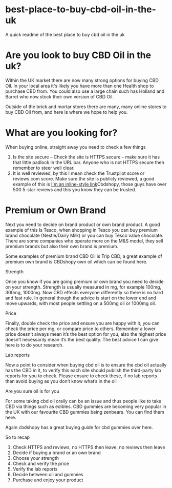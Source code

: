 # best-place-to-buy-cbd-oil-in-the-uk
A quick readme of the best place to buy cbd oil in the uk

# Are you look to buy CBD Oil in the uk?

Within the UK market there are now many strong options for buying CBD Oil. In your local area it's likely you have more than one Health shop to purchase CBD from. You could also use a large chain such has Holland and Barret who now stock their own version of CBD Oil.

Outside of the brick and mortar stores there are many, many online stores to buy CBD Oil from, and here is where we hope to help you.

# What are you looking for?

When buying online, straight away you need to check a few things

1.	Is the site secure – Check the site is HTTPS secure – make sure it has that little padlock in the URL bar. Anyone who is not HTTPS secure then remember to steer well clear.
2.	It is well reviewed, by this I mean check the Trustpilot score or reviews.com score. Make sure the site is publicly reviewed, a good example of this is [I'm an inline-style link](https://www.cbdshopy.co.uk)Cbdshopy, those guys have over 500 5-star reviews and this you know they can be trusted.

# Premium or Own Brand

Next you need to decide on brand product or own brand product. A good example of this Is Tesco, when shopping in Tesco you can buy premium brand chocolate (Nestle/Dairy Milk) or you can buy Tesco value chocolate. There are some companies who operate more on the M&S model, they sell premium brands but also their own brand is premium.

Some examples of premium brand CBD Oil is Trip CBD, a great example of premium own brand is CBDshopy own oil which can be found here.

Strength

Once you know if you are going premium or own brand you need to decide on your strength. Strength is usually measured in mg, for example 100mg, 300mg, 1000mg. Now CBD effects everyone differently so there is no hard and fast rule. In general though the advice is start on the lower end and move upwards, with most people settling on a 500mg oil or 1000mg oil.

Price

Finally, double check the price and ensure you are happy with it, you can check the price per mg, or compare price to others. Remember a lower price doesn’t always mean it’s the best option for you, also the highest price doesn’t necessarily mean it’s the best quality. The best advice I can give here is to do your research.

Lab reports

Now a point to consider when buying cbd oil is to ensure the cbd oil actually has the CBD in it, to verify this each site should publish the third-party lab reports for you to check. Please ensure to check these, if no lab reports than avoid buying as you don’t know what’s in the oil

Are you sure oil is for you

For some taking cbd oil orally can be an issue and thus people like to take CBD via things such as edibles. CBD gummies are becoming very popular in the UK with our favourite CBD gummies being zenbears. You can find them here.

Again cbdshopy has a great buying guide for cbd gummies over here.

So to recap

1.	Check HTTPS and reviews, no HTTPS then leave, no reviews then leave
2.	Decide if buying a brand or an own brand
3.	Choose your strength 
4.	Check and verify the price
5.	Verify the lab reports
6.	Decide between oil and gummies
7.	Purchase and enjoy your product
